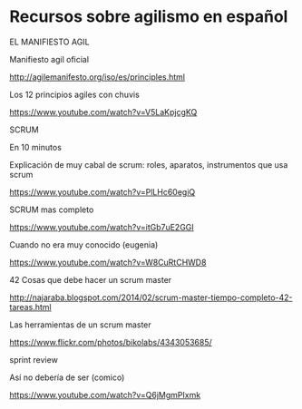Recursos sobre agilismo en español
===================================

EL MANIFIESTO AGIL

Manifiesto agil oficial

http://agilemanifesto.org/iso/es/principles.html

Los 12 principios agiles con chuvis

https://www.youtube.com/watch?v=V5LaKpjcgKQ

SCRUM

En 10 minutos

Explicación de muy cabal de scrum: roles, aparatos, instrumentos que usa scrum

https://www.youtube.com/watch?v=PlLHc60egiQ

SCRUM mas completo

https://www.youtube.com/watch?v=itGb7uE2GGI

Cuando no era muy conocido (eugenia)

https://www.youtube.com/watch?v=W8CuRtCHWD8

42 Cosas que debe hacer un scrum master

http://najaraba.blogspot.com/2014/02/scrum-master-tiempo-completo-42-tareas.html

Las herramientas de un scrum master

https://www.flickr.com/photos/bikolabs/4343053685/

sprint review

Así no debería de ser (comico)

https://www.youtube.com/watch?v=Q6jMgmPIxmk

